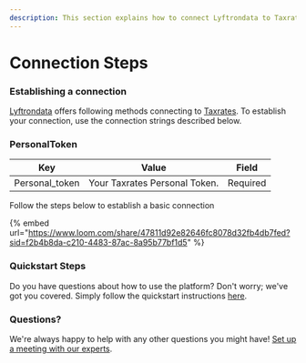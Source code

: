 ```yaml
---
description: This section explains how to connect Lyftrondata to Taxrates.
---
```


# Connection Steps

### Establishing a connection

[Lyftrondata](https://www.lyftrondata.com) offers following methods connecting to [Taxrates](https://www.lyftrondata.com/integration/commerce-analytics/tax-rates/). To establish your connection, use the connection strings described below.

### PersonalToken

| Key             | Value                         | Field    |
| --------------- | ----------------------------- | -------- |
| Personal\_token | Your Taxrates Personal Token. | Required |

Follow the steps below to establish a basic connection

{% embed url="https://www.loom.com/share/47811d92e82646fc8078d32fb4db7fed?sid=f2b4b8da-c210-4483-87ac-8a95b77bf1d5" %}

### Quickstart Steps

Do you have questions about how to use the platform? Don't worry; we've got you covered. Simply follow the quickstart instructions [here](./).

### Questions? <a href="#questions" id="questions"></a>

We're always happy to help with any other questions you might have! [Set up a meeting with our experts](https://www.lyftrondata.com/book-a-meeting/).
